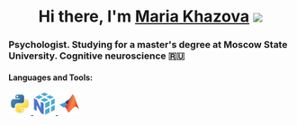 <h1 align="center">Hi there, I'm <a href="https://mkhazova.ru/" target="_blank">Maria Khazova</a> 
<img src="https://github.com/blackcater/blackcater/raw/main/images/Hi.gif" height="32"/></h1>
<h3 align="left">Psychologist. Studying for a master's degree at Moscow State University. Cognitive neuroscience 🇷🇺</h3>

<h4 align="left">Languages and Tools:</h4>
<a href="https://www.python.org" target="_blank"> <img src="https://raw.githubusercontent.com/devicons/devicon/master/icons/python/python-original.svg" alt="python" width="40" height="40"/> </a>
<a href="https://www.https://numpy.org" target="_blank"> <img src="https://github.com/devicons/devicon/blob/master/icons/numpy/numpy-original.svg" alt="numpy" width="40" height="40"/> </a>
<a href="https://www.mathworks.com" target="_blank"> <img src="https://github.com/devicons/devicon/blob/master/icons/matlab/matlab-original.svg" alt="matlab" width="40" height="40"/> </a>



<!---
mkhazova/mkhazova is a ✨ special ✨ repository because its `README.md` (this file) appears on your GitHub profile.
You can click the Preview link to take a look at your changes.
--->
